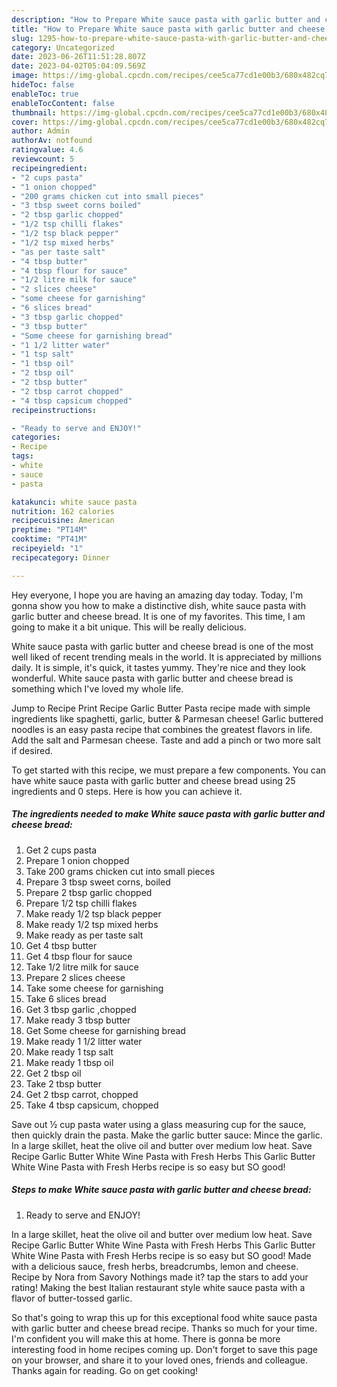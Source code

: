 ```yaml
---
description: "How to Prepare White sauce pasta with garlic butter and cheese bread yang Very Delicious"
title: "How to Prepare White sauce pasta with garlic butter and cheese bread yang Very Delicious"
slug: 1295-how-to-prepare-white-sauce-pasta-with-garlic-butter-and-cheese-bread-yang-very-delicious
category: Uncategorized
date: 2023-06-26T11:51:28.807Z
date: 2023-04-02T05:04:09.569Z
image: https://img-global.cpcdn.com/recipes/cee5ca77cd1e00b3/680x482cq70/white-sauce-pasta-with-garlic-butter-and-cheese-bread-recipe-main-photo.jpg
hideToc: false
enableToc: true
enableTocContent: false
thumbnail: https://img-global.cpcdn.com/recipes/cee5ca77cd1e00b3/680x482cq70/white-sauce-pasta-with-garlic-butter-and-cheese-bread-recipe-main-photo.jpg
cover: https://img-global.cpcdn.com/recipes/cee5ca77cd1e00b3/680x482cq70/white-sauce-pasta-with-garlic-butter-and-cheese-bread-recipe-main-photo.jpg
author: Admin
authorAv: notfound
ratingvalue: 4.6
reviewcount: 5
recipeingredient:
- "2 cups pasta"
- "1 onion chopped"
- "200 grams chicken cut into small pieces"
- "3 tbsp sweet corns boiled"
- "2 tbsp garlic chopped"
- "1/2 tsp chilli flakes"
- "1/2 tsp black pepper"
- "1/2 tsp mixed herbs"
- "as per taste salt"
- "4 tbsp butter"
- "4 tbsp flour for sauce"
- "1/2 litre milk for sauce"
- "2 slices cheese"
- "some cheese for garnishing"
- "6 slices bread"
- "3 tbsp garlic chopped"
- "3 tbsp butter"
- "Some cheese for garnishing bread"
- "1 1/2 litter water"
- "1 tsp salt"
- "1 tbsp oil"
- "2 tbsp oil"
- "2 tbsp butter"
- "2 tbsp carrot chopped"
- "4 tbsp capsicum chopped"
recipeinstructions:

- "Ready to serve and ENJOY!"
categories:
- Recipe
tags:
- white
- sauce
- pasta

katakunci: white sauce pasta 
nutrition: 162 calories
recipecuisine: American
preptime: "PT14M"
cooktime: "PT41M"
recipeyield: "1"
recipecategory: Dinner

---
```



Hey everyone, I hope you are having an amazing day today. Today, I'm gonna show you how to make a distinctive dish, white sauce pasta with garlic butter and cheese bread. It is one of my favorites. This time, I am going to make it a bit unique. This will be really delicious.

White sauce pasta with garlic butter and cheese bread is one of the most well liked of recent trending meals in the world. It is appreciated by millions daily. It is simple, it's quick, it tastes yummy. They're nice and they look wonderful. White sauce pasta with garlic butter and cheese bread is something which I've loved my whole life.

Jump to Recipe Print Recipe Garlic Butter Pasta recipe made with simple ingredients like spaghetti, garlic, butter &amp; Parmesan cheese! Garlic buttered noodles is an easy pasta recipe that combines the greatest flavors in life. Add the salt and Parmesan cheese. Taste and add a pinch or two more salt if desired.


To get started with this recipe, we must prepare a few components. You can have white sauce pasta with garlic butter and cheese bread using 25 ingredients and 0 steps. Here is how you can achieve it.

<!--inarticleads1-->

##### The ingredients needed to make White sauce pasta with garlic butter and cheese bread:

1. Get 2 cups pasta
1. Prepare 1 onion chopped
1. Take 200 grams chicken cut into small pieces
1. Prepare 3 tbsp sweet corns, boiled
1. Prepare 2 tbsp garlic chopped
1. Prepare 1/2 tsp chilli flakes
1. Make ready 1/2 tsp black pepper
1. Make ready 1/2 tsp mixed herbs
1. Make ready as per taste salt
1. Get 4 tbsp butter
1. Get 4 tbsp flour for sauce
1. Take 1/2 litre milk for sauce
1. Prepare 2 slices cheese
1. Take some cheese for garnishing
1. Take 6 slices bread
1. Get 3 tbsp garlic ,chopped
1. Make ready 3 tbsp butter
1. Get Some cheese for garnishing bread
1. Make ready 1 1/2 litter water
1. Make ready 1 tsp salt
1. Make ready 1 tbsp oil
1. Get 2 tbsp oil
1. Take 2 tbsp butter
1. Get 2 tbsp carrot, chopped
1. Take 4 tbsp capsicum, chopped


Save out ½ cup pasta water using a glass measuring cup for the sauce, then quickly drain the pasta. Make the garlic butter sauce: Mince the garlic. In a large skillet, heat the olive oil and butter over medium low heat. Save Recipe Garlic Butter White Wine Pasta with Fresh Herbs This Garlic Butter White Wine Pasta with Fresh Herbs recipe is so easy but SO good! 

<!--inarticleads2-->

##### Steps to make White sauce pasta with garlic butter and cheese bread:


1. Ready to serve and ENJOY!

In a large skillet, heat the olive oil and butter over medium low heat. Save Recipe Garlic Butter White Wine Pasta with Fresh Herbs This Garlic Butter White Wine Pasta with Fresh Herbs recipe is so easy but SO good! Made with a delicious sauce, fresh herbs, breadcrumbs, lemon and cheese. Recipe by Nora from Savory Nothings made it? tap the stars to add your rating! Making the best Italian restaurant style white sauce pasta with a flavor of butter-tossed garlic. 

So that's going to wrap this up for this exceptional food white sauce pasta with garlic butter and cheese bread recipe. Thanks so much for your time. I'm confident you will make this at home. There is gonna be more interesting food in home recipes coming up. Don't forget to save this page on your browser, and share it to your loved ones, friends and colleague. Thanks again for reading. Go on get cooking!
